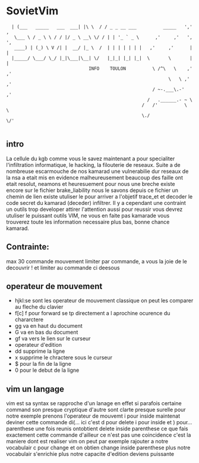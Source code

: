 # SovietVim
```   / ____|          (_)    | \ \    / (_)                      -. .
  | (___   _____   ___  ___| |\ \  / / _ _ __ ___          _____   ',' ,
   \___ \ / _ \ \ / / |/ _ \ __\ \/ / | | '_ ` _ \      ,'     ,'   ', ',
   ____) | (_) \ V /| |  __/ |_ \  /  | | | | | | |   ,'     ,'      |  |
  |_____/ \___/ \_/ |_|\___|\__| \/   |_|_| |_| |_|  \       \       |  |
                               INFO    TOULON          \ /^\   \    ,' ,'
                                                             \   \ ,' ,'
                                                       / ~-.___\.-'  ,'
                                                     /   .______.- ~ \
                                                   /   /'          \   \
                                                   \./               \/'
                                                   
```
## intro
La cellule du kgb comme vous le savez maintenant a pour specialiter l'infiltration informatique, le hacking, la filouterie de reseaux.
Suite a de nombreuse escarmouche de nos kamarad une vulnerabilie dur reseaux de la nsa a etait mis en evidence 
malheureusement beaucoup des faille ont etait resolut, neamons et heuresuement pour nous une breche 
existe encore sur le fichier brake_liability nous le savons depuis ce fichier un chemin de lien existe utuliser le 
pour arriver a l'objetif trace_et et decoder le code secret du kamarad (deceder) infiltrer.
Il y a cependant une contraint un outils trop developer attirer l'attention aussi pour reussir vous
devrez utuliser le puissant outils VIM, ne vous en faite pas kamarade vous trouverez toute les information
necessaire plus bas, bonne chance kamarad.

## Contrainte:
  max 30 commande
  mouvement limiter par commande, a vous la joie de le decouvrir !
  et limiter au commande ci deesous

## operateur de mouvement
<ul>
  <li>hjkl:se sont les operateur de mouvement classique on peut les comparer au fleche du clavier
  <li>f[c] f pour forward se tp directement a l aprochine ocurence du chararctere
  <li>gg va en haut du document
  <li>G va en bas du document
  <li>gf va vers le lien sur le curseur
  <li>operateur d'edition
  <li>dd  supprime la ligne
  <li>x supprime le chractere sous le curseur
  <li>$ pour la fin de la ligne
  <li>0 pour le debut de la ligne
</ul>

## vim un langage
  vim est sa syntax se rapproche d'un lanage en effet si parafois certaine command son presque cryptique
  d'autre sont clarte presque surelle pour notre exemple prenons l'operateur de mouvemt i pour inside
  maintenat deviner cette commande di(... ici c'est d pour delete i pour inside et ) pour... parenthese une
  fois reunis ontobtient delete inside parenthese ce que fais exactement cette commande d'ailleur ce n'est
  pas une coincidence c'est la maniere dont est realiser vim on peut par exemple rajouter a notre vocabulair 
  c pour change et on obtien change inside parenthese plus notre vocabulair s'enrichie plus notre capacite d'edition
  deviens puissante

